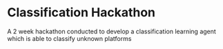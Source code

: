 # Classification Hackathon
A 2 week hackathon conducted to develop a classification learning agent which is able to classify unknown platforms
